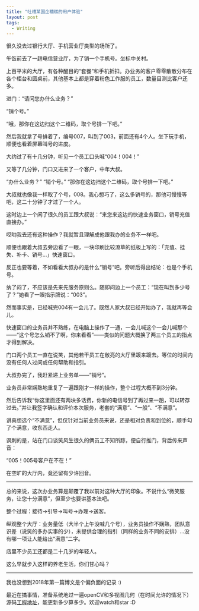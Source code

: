```yaml
---
title: "吐槽某国企糟糕的用户体验"
layout: post
tags:
  - Writing
---
```


很久没去过银行大厅、手机营业厅类型的场所了。

午饭前去了一趟电信营业厅，为了销一个手机号。坐标中关村。

上百平米的大厅，有各种醒目的“套餐”和手机折扣。办业务的客户零零散散分布在各个柜台和圆桌前，其他基本上都是穿着粉色工作服的员工，数量目测比客户还多。

进门：“请问您办什么业务？”

“销个号。”

“哦，那你在这边扫这个二维码，取个号排一下吧。”

然后我就拿了号排着了，编号007，叫到了003，前面还有4个人。坐下玩手机，顺便也看着屏幕叫号的进度。

大约过了有十几分钟，听见一个员工口头喊“004！004！”

又等了几分钟，门口又进来了一个客户，中年大叔。

“办什么业务？” “销个号。” “那你在这边扫这个二维码，取个号排一下吧。”

大叔就也像我一样取了个号，008。我心想巧了，这么多销号的，那他可慢慢等吧，这二十分钟了才过了一个人。

这时边上一个闲了很久的员工跟大叔说：“来您来这边的快速业务窗口，销号充值直接办。”

哎哟我去还有这种操作？我就暂且理解成他跟我办的业务不一样吧。

顺便也跟着大叔去旁边看了一眼，一块印刷比较潦草的纸板上写的：「充值、挂失、补卡、销号…」快速窗口。

反正也要等着，不如看看大叔办的是什么“销号”吧。旁听后得出结论：也是个手机号。

纳了闷了，不应该是先来先服务原则么。随即问边上一个员工：“现在叫到多少号了？”她看了一眼指示牌说：“003”。

然而事实是，已经喊完004有一会儿了。既然人家大叔已经开始办了，我就再等会儿。

快速窗口的业务员并不熟练，在电脑上操作了一通，一会儿喊这个一会儿喊那个——“这个号怎么销不了啊，你来看看”——类似的问题大概换了两三个员工的指点才得到解决。

门口两个员工一直在说笑，其他若干员工在敞亮的大厅里踱来踱去。等位的时间内没有任何人过问或任何帮助和指引。

大叔办完了，我赶紧递上业务单——“销号”。

业务员非常娴熟地重复了一遍跟刚才一样的操作，整个过程大概不到3分钟。

然后告诉我“你这里面还有两块多话费，你新的电信号到了再过来一趟，可以转存过去。”并让我签字确认和评价本次服务，老套的“满意”、“一般”、“不满意”。

讲真想选个“不满意”，但仅针对当前业务员来说，还是相对负责和到位的，顺手勾了个满意，收东西走人。

讽刺的是，站在门口谈笑风生很久的俩员工不知所踪，便自行推门，背后传来声音：

“005！005号客户在不在！”

在空旷的大厅内，竟还留有少许回音。

---

总的来说，这次办业务算是颠覆了我以前对这种大厅的印象。不说什么“微笑服务，让您十分满意”，但至少也要讲基本法吧。

整个过程：接待->引导->叫号->办理->送客。

纵观整个大厅：业务量低（大半个上午没喊几个号），业务员操作不娴熟，团队意识差（说笑的多办实事的少），未提供合理的指引（同样的业务不同的安排）...没有哪一项让人能给出“满意”二字。

店里不少员工还都是二十几岁的年轻人。

这么早就步入这样的养老生活，你们甘心吗？

---

我也没想到2018年第一篇博文是个偏负面的记录 :)

最近在搞事情，准备系统地过一遍openCV和多视图几何（在时间允许的情况下）源码[工程地址](https://github.com/HusterHope/LearningOpenCV)，能更新多少算多少。欢迎watch和star :D


